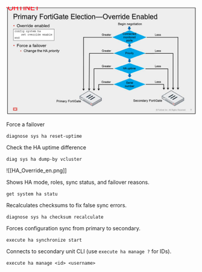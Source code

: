 ![Alt text](attachments/HA_Override_en.png)

Force a failover
```
diagnose sys ha reset-uptime
```
Check the HA uptime difference
```
diag sys ha dump-by vcluster
```
![[HA_Override_en.png]]

Shows HA mode, roles, sync status, and failover reasons.
```
get system ha statu
```
Recalculates checksums to fix false sync errors.
```
diagnose sys ha checksum recalculate
```
Forces configuration sync from primary to secondary.
```
execute ha synchronize start
```
Connects to secondary unit CLI (use `execute ha manage ?` for IDs).
```
execute ha manage <id> <username>
```
